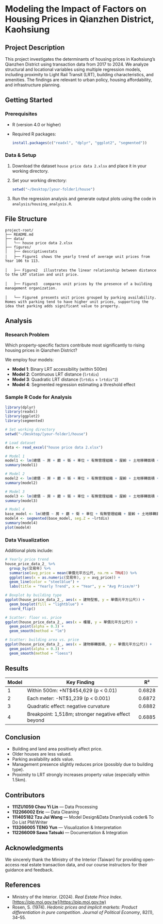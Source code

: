# Modeling the Impact of Factors on Housing Prices in Qianzhen District, Kaohsiung

## Project Description

This project investigates the determinants of housing prices in Kaohsiung’s Qianzhen District using transaction data from 2017 to 2024. We analyze structural and locational variables using multiple regression models, including proximity to Light Rail Transit (LRT), building characteristics, and amenities. The findings are relevant to urban policy, housing affordability, and infrastructure planning.

## Getting Started

### Prerequisites

* R (version 4.0 or higher)
* Required R packages:

  ```r
  install.packages(c("readxl", "dplyr", "ggplot2", "segmented"))
  ```

### Data & Setup

1. Download the dataset `house price data 2.xlsx` and place it in your working directory.
2. Set your working directory:

   ```r
   setwd("~/Desktop/[your-folder]/house")
   ```
3. Run the regression analysis and generate output plots using the code in `analysis/housing_analysis.R`.

## File Structure

```
project-root/
├── README.md
├── data/
│   └── house price data 2.xlsx
├── figures/
│   ├── descriptivestats
│   ├── Figure1　shows the yearly trend of average unit prices from Year 106 to 113.

│   ├── Figure2　 illustrates the linear relationship between distance to the LRT station and unit price.

│   ├── Figure3　 compares unit prices by the presence of a building management organization. 

│   └── Figure4　presents unit prices grouped by parking availability. Homes with parking tend to have higher unit prices, supporting the idea that parking adds significant value to property.

```

## Analysis

### Research Problem

Which property-specific factors contribute most significantly to rising housing prices in Qianzhen District?

We employ four models:

* **Model 1**: Binary LRT accessibility (within 500m)
* **Model 2**: Continuous LRT distance (`lrtdis`)
* **Model 3**: Quadratic LRT distance (`lrtdis` + `lrtdis^2`)
* **Model 4**: Segmented regression estimating a threshold effect

### Sample R Code for Analysis

```r
library(dplyr)
library(readxl)
library(ggplot2)
library(segmented)

# Set working directory
setwd("~/Desktop/[your-folder]/house")

# Load dataset
data <- read_excel("house price data 2.xlsx")

# Model 1
model1 <- lm(總價 ~ 房 + 廳 + 衛 + 車位 + 有無管理組織 + 屋齡 + 土地移轉面積 + 建物移轉面積 + lrt, data = data)
summary(model1)

# Model 2
model2 <- lm(總價 ~ 房 + 廳 + 衛 + 車位 + 有無管理組織 + 屋齡 + 土地移轉面積 + 建物移轉面積 + lrtdis, data = data)
summary(model2)

# Model 3
model3 <- lm(總價 ~ 房 + 廳 + 衛 + 車位 + 有無管理組織 + 屋齡 + 土地移轉面積 + 建物移轉面積 + lrtdis + I(lrtdis^2), data = data)
summary(model3)

# Model 4
base_model <- lm(總價 ~ 房 + 廳 + 衛 + 車位 + 有無管理組織 + 屋齡 + 土地移轉面積 + 建物移轉面積 + lrtdis, data = data)
model4 <- segmented(base_model, seg.Z = ~lrtdis)
summary(model4)
plot(model4)
```

### Data Visualization

Additional plots include:

```r
# Yearly price trend
house_price_data_2_ %>%
  group_by(交易年) %>%
  summarise(avg_price = mean(單價元平方公尺, na.rm = TRUE)) %>%
  ggplot(aes(x = as.numeric(交易年), y = avg_price)) +
  geom_line(color = "steelblue") +
  labs(title = "Yearly Trend", x = "Year", y = "Avg Price/m²")

# Boxplot by building type
ggplot(house_price_data_2_, aes(x = 建物型態, y = 單價元平方公尺)) +
  geom_boxplot(fill = "lightblue") +
  coord_flip()

# Scatter: floor vs. price
ggplot(house_price_data_2_, aes(x = 樓層, y = 單價元平方公尺)) +
  geom_point(alpha = 0.3) +
  geom_smooth(method = "lm")

# Scatter: building area vs. price
ggplot(house_price_data_2_, aes(x = 建物移轉面積, y = 單價元平方公尺)) +
  geom_point(alpha = 0.3) +
  geom_smooth(method = "loess")
```

## Results

| Model | Key Finding                                         | R²     |
| ----- | --------------------------------------------------- | ------ |
| 1     | Within 500m: +NT\$454,629 (p < 0.01)                | 0.6828 |
| 2     | Each meter: -NT\$1,239 (p < 0.001)                  | 0.6872 |
| 3     | Quadratic effect: negative curvature                | 0.6882 |
| 4     | Breakpoint: 1,518m; stronger negative effect beyond | 0.6885 |

## Conclusion

* Building and land area positively affect price.
* Older houses are less valued.
* Parking availability adds value.
* Management presence slightly reduces price (possibly due to building type).
* Proximity to LRT strongly increases property value (especially within 1.5km).

## Contributors

* **111ZU1059 Chou Yi Lin** — Data Processing
* **112266002 Eric** — Data Cleaning
* **111405182 Tzu Jui Wang** — Model Design&Data Dnanlysis& coder& To Do List PM/Writer
* **113266005 TENG Yun** — Visualization & Interpretation
* **112266009 Sawa Tatsuki** — Documentation & Integration



## Acknowledgments

We sincerely thank the Ministry of the Interior (Taiwan) for providing open-access real estate transaction data, and our course instructors for their guidance and feedback.

## References

* Ministry of the Interior. (2024). *Real Estate Price Index*. [https://pip.moi.gov.tw](https://pip.moi.gov.tw)
* Rosen, S. (1974). *Hedonic prices and implicit markets: Product differentiation in pure competition*. *Journal of Political Economy*, 82(1), 34–55.
